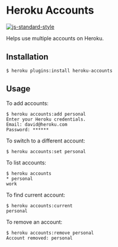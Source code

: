 # Heroku Accounts

[![js-standard-style](https://cdn.rawgit.com/feross/standard/master/badge.svg)](https://github.com/feross/standard)

Helps use multiple accounts on Heroku.

## Installation

    $ heroku plugins:install heroku-accounts

## Usage

To add accounts:

    $ heroku accounts:add personal
    Enter your Heroku credentials.
    Email: david@heroku.com
    Password: ******

To switch to a different account:

    $ heroku accounts:set personal

To list accounts:

    $ heroku accounts
    * personal
    work

To find current account:

    $ heroku accounts:current
    personal

To remove an account:

    $ heroku accounts:remove personal
    Account removed: personal
